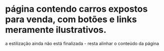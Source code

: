 # página contendo carros expostos para venda, com botões e links meramente ilustrativos.
a estilização ainda não está finalizada - resta alinhar o conteúdo da página
